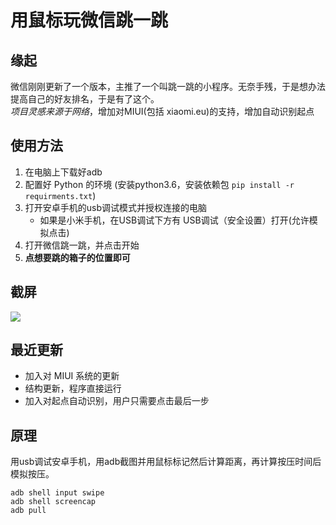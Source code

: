 # 用鼠标玩微信跳一跳

## 缘起
微信刚刚更新了一个版本，主推了一个叫跳一跳的小程序。无奈手残，于是想办法提高自己的好友排名，于是有了这个。  
*项目灵感来源于网络*，增加对MIUI(包括 xiaomi.eu)的支持，增加自动识别起点

## 使用方法
1. 在电脑上下载好adb
2. 配置好 Python 的环境 (安装python3.6，安装依赖包 `pip install -r requirments.txt`)
2. 打开安卓手机的usb调试模式并授权连接的电脑
    * 如果是小米手机，在USB调试下方有 USB调试（安全设置）打开(允许模拟点击)
3. 打开微信跳一跳，并点击开始
5. **点想要跳的箱子的位置即可**

## 截屏
![](https://raw.githubusercontent.com/Chaaang/wechat_jumpandjump/master/screen.png)

## 最近更新
* 加入对 MIUI 系统的更新
* 结构更新，程序直接运行
* 加入对起点自动识别，用户只需要点击最后一步

## 原理
用usb调试安卓手机，用adb截图并用鼠标标记然后计算距离，再计算按压时间后模拟按压。

```
adb shell input swipe 
adb shell screencap
adb pull 
```


